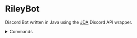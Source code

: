 # RileyBot

Discord Bot written in Java using the [JDA](https://github.com/DV8FromTheWorld/JDA) Discord API wrapper.
<details>
  <summary>Commands</summary>

  ## Commands
  <details>

</details>
